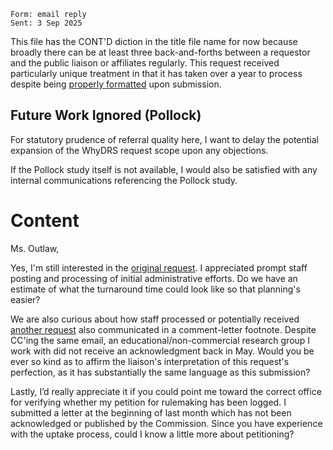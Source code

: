 ```
Form: email reply
Sent: 3 Sep 2025
```

This file has the CONT'D diction in the title file name for now because broadly there can be at least three back-and-forths between a requestor and the public liaison or affiliates regularly. This request received particularly unique treatment in that it has taken over a year to process despite being [properly formatted](https://www.sec.gov/files/data/foia-logs/foia-log-may-2024.csv) upon submission.  

## Future Work Ignored (Pollock)  

For statutory prudence of referral quality here, I want to delay the potential expansion of the WhyDRS request scope upon any objections.  

If the Pollock study itself is not available, I would also be satisfied with any internal communications referencing the Pollock study.  

# Content  

Ms. Outlaw,  

Yes, I'm still interested in the [original request](https://zopen.to/l3tdxhcPJHMKYcJks1aL). I appreciated prompt staff posting and processing of initial administrative efforts. Do we have an estimate of what the turnaround time could look like so that planning's easier?  

We are also curious about how staff processed or potentially received [another request](https://zopen.to/qiYR9dqDjr0DXpftBmwu) also communicated in a comment-letter footnote. Despite CC'ing the same email, an educational/non-commercial research group I work with did not receive an acknowledgment back in May. Would you be ever so kind as to affirm the liaison's interpretation of this request's perfection, as it has substantially the same language as this submission?  

Lastly, I’d really appreciate it if you could point me toward the correct office for verifying whether my petition for rulemaking has been logged. I submitted a letter at the beginning of last month which has not been acknowledged or published by the Commission. Since you have experience with the uptake process, could I know a little more about petitioning?  
